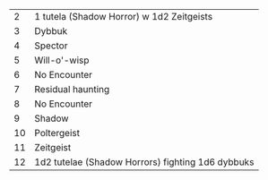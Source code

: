 |   |   |
|---|---|
|2|1 tutela (Shadow Horror) w 1d2 Zeitgeists|
|3|Dybbuk|
|4|Spector|
|5|Will-o'-wisp|
|6|No Encounter|
|7|Residual haunting|
|8|No Encounter|
|9|Shadow|
|10|Poltergeist|
|11|Zeitgeist|
|12|1d2 tutelae (Shadow Horrors) fighting 1d6 dybbuks|
